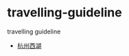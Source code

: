 # travelling-guideline
travelling guideline



- [杭州西湖](https://github.com/congwei614/travelling-guideline/blob/main/hangzhou-xihu.md)


